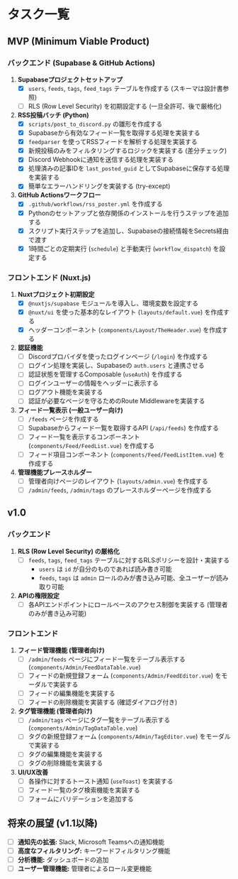 # タスク一覧

## MVP (Minimum Viable Product)

### バックエンド (Supabase & GitHub Actions)

1.  **Supabaseプロジェクトセットアップ**
    *   [x] `users`, `feeds`, `tags`, `feed_tags` テーブルを作成する (スキーマは設計書参照)
    *   [ ] RLS (Row Level Security) を初期設定する (一旦全許可、後で厳格化)
2.  **RSS投稿バッチ (Python)**
    *   [x] `scripts/post_to_discord.py` の雛形を作成する
    *   [x] Supabaseから有効なフィード一覧を取得する処理を実装する
    *   [x] `feedparser` を使ってRSSフィードを解析する処理を実装する
    *   [x] 新規投稿のみをフィルタリングするロジックを実装する (差分チェック)
    *   [x] Discord Webhookに通知を送信する処理を実装する
    *   [x] 処理済みの記事IDを `last_posted_guid` としてSupabaseに保存する処理を実装する
    *   [x] 簡単なエラーハンドリングを実装する (try-except)
3.  **GitHub Actionsワークフロー**
    *   [x] `.github/workflows/rss_poster.yml` を作成する
    *   [x] Pythonのセットアップと依存関係のインストールを行うステップを追加する
    *   [x] スクリプト実行ステップを追加し、Supabaseの接続情報をSecrets経由で渡す
    *   [x] 1時間ごとの定期実行 (`schedule`) と手動実行 (`workflow_dispatch`) を設定する

### フロントエンド (Nuxt.js)

1.  **Nuxtプロジェクト初期設定**
    *   [x] `@nuxtjs/supabase` モジュールを導入し、環境変数を設定する
    *   [x] `@nuxt/ui` を使った基本的なレイアウト (`layouts/default.vue`) を作成する
    *   [x] ヘッダーコンポーネント (`components/Layout/TheHeader.vue`) を作成する
2.  **認証機能**
    *   [ ] Discordプロバイダを使ったログインページ (`/login`) を作成する
    *   [ ] ログイン処理を実装し、Supabaseの `auth.users` と連携させる
    *   [ ] 認証状態を管理するComposable (`useAuth`) を作成する
    *   [ ] ログインユーザーの情報をヘッダーに表示する
    *   [ ] ログアウト機能を実装する
    *   [ ] 認証が必要なページを守るためのRoute Middlewareを実装する
3.  **フィード一覧表示 (一般ユーザー向け)**
    *   [ ] `/feeds` ページを作成する
    *   [ ] Supabaseからフィード一覧を取得するAPI (`/api/feeds`) を作成する
    *   [ ] フィード一覧を表示するコンポーネント (`components/Feed/FeedList.vue`) を作成する
    *   [ ] フィード項目コンポーネント (`components/Feed/FeedListItem.vue`) を作成する
4.  **管理機能プレースホルダー**
    *   [ ] 管理者向けページのレイアウト (`layouts/admin.vue`) を作成する
    *   [ ] `/admin/feeds`, `/admin/tags` のプレースホルダーページを作成する

## v1.0

### バックエンド

1.  **RLS (Row Level Security) の厳格化**
    *   [ ] `feeds`, `tags`, `feed_tags` テーブルに対するRLSポリシーを設計・実装する
        *   `users` は `id` が自分のものであれば読み書き可能
        *   `feeds`, `tags` は `admin` ロールのみが書き込み可能、全ユーザーが読み取り可能
2.  **APIの権限設定**
    *   [ ] 各APIエンドポイントにロールベースのアクセス制御を実装する (管理者のみが書き込み可能)

### フロントエンド

1.  **フィード管理機能 (管理者向け)**
    *   [ ] `/admin/feeds` ページにフィード一覧をテーブル表示する (`components/Admin/FeedDataTable.vue`)
    *   [ ] フィードの新規登録フォーム (`components/Admin/FeedEditor.vue`) をモーダルで実装する
    *   [ ] フィードの編集機能を実装する
    *   [ ] フィードの削除機能を実装する (確認ダイアログ付き)
2.  **タグ管理機能 (管理者向け)**
    *   [ ] `/admin/tags` ページにタグ一覧をテーブル表示する (`components/Admin/TagDataTable.vue`)
    *   [ ] タグの新規登録フォーム (`components/Admin/TagEditor.vue`) をモーダルで実装する
    *   [ ] タグの編集機能を実装する
    *   [ ] タグの削除機能を実装する
3.  **UI/UX改善**
    *   [ ] 各操作に対するトースト通知 (`useToast`) を実装する
    *   [ ] フィード一覧のタグ検索機能を実装する
    *   [ ] フォームにバリデーションを追加する

## 将来の展望 (v1.1以降)

*   [ ] **通知先の拡張:** Slack, Microsoft Teamsへの通知機能
*   [ ] **高度なフィルタリング:** キーワードフィルタリング機能
*   [ ] **分析機能:** ダッシュボードの追加
*   [ ] **ユーザー管理機能:** 管理者によるロール変更機能
